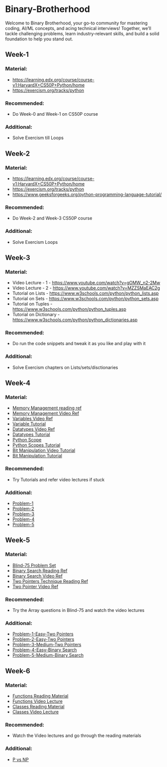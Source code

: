 # Binary-Brotherhood
Welcome to Binary Brotherhood, your go-to community for mastering coding, AI/ML concepts, and acing technical interviews! Together, we’ll tackle challenging problems, learn industry-relevant skills, and build a solid foundation to help you stand out.

## Week-1
### Material:
- ⁠https://learning.edx.org/course/course-v1:HarvardX+CS50P+Python/home
- ⁠⁠https://exercism.org/tracks/python
### Recommended:
- Do Week-0 and Week-1 on CS50P course
### Additional:
- Solve Exercism till Loops

## Week-2
### Material:
- ⁠https://learning.edx.org/course/course-v1:HarvardX+CS50P+Python/home
- ⁠⁠https://exercism.org/tracks/python
- https://www.geeksforgeeks.org/python-programming-language-tutorial/
### Recommended:
- Do Week-2 and Week-3 CS50P course
### Additional:
- Solve Exercism Loops 

## Week-3
### Material:
- Video Lecture - 1 - https://www.youtube.com/watch?v=gOMW_n2-2Mw
- Video Lecture - 2 - https://www.youtube.com/watch?v=MZZSMaEAC2g
- Tutorial on Lists - https://www.w3schools.com/python/python_lists.asp
- Tutorial on Sets - https://www.w3schools.com/python/python_sets.asp
- Tutorial on Tuples - https://www.w3schools.com/python/python_tuples.asp
- Tutorial on Dictionary - https://www.w3schools.com/python/python_dictionaries.asp 
### Recommended:
- Do run the code snippets and tweak it as you like and play with it
### Additional:
- Solve Exercism chapters on Lists/sets/disctionaries

## Week-4
### Material:
- [⁠Memory Management reading ref](https://www.geeksforgeeks.org/memory-management-in-operating-system/?ref=gcse_ind)
- [Memory Management Video Ref](https://www.youtube.com/watch?v=arxWaw-E8QQ)
- [Variables Video Ref](https://www.youtube.com/watch?v=Bz3ir-vKqkk&t=0s)
- [Variable Tutorial](https://www.w3schools.com/python/python_variables.asp)
- [Datatypes Video Ref](https://www.youtube.com/watch?v=gCCVsvgR2KU)
- [Datatypes Tutorial](https://www.w3schools.com/python/python_datatypes.asp)
- [Python Scope](https://www.youtube.com/watch?v=38uGbVYICwg)
- [Python Scopes Tutorial](https://www.w3schools.com/python/python_scope.asp)
- [Bit Manipulation Video Tutorial](https://www.youtube.com/watch?v=PyfKCvHALj8)
- [Bit Manipulation Tutorial](https://www.geeksforgeeks.org/all-about-bit-manipulation/)
### Recommended:
- Try Tutorials and refer video lectures if stuck
### Additional:
- [Problem-1 ](https://leetcode.com/problems/add-binary/description/?envType=problem-list-v2&envId=bit-manipulation)
- [Problem-2](https://leetcode.com/problems/single-number/description/?envType=problem-list-v2&envId=bit-manipulation)
- [Problem-3](https://leetcode.com/problems/missing-number/description/?envType=problem-list-v2&envId=bit-manipulation)
- [Problem-4](https://leetcode.com/problems/total-hamming-distance/description/?envType=problem-list-v2&envId=bit-manipulation)
- [Problem-5](https://leetcode.com/problems/maximum-product-of-word-lengths/description/?envType=problem-list-v2&envId=bit-manipulation)

## Week-5
### Material:
- [Blind-75 Problem Set](https://www.geeksforgeeks.org/blind-75/)
- [Binary Search Reading Ref](https://www.geeksforgeeks.org/binary-search/)
- [Binary Search Video Ref](http://youtube.com/watch?v=MFhxShGxHWc)
- [Two Pointers Technique Reading Ref](https://www.geeksforgeeks.org/two-pointers-technique/)
- [Two Pointer Video Ref](https://www.youtube.com/watch?v=On03HWe2tZM)
### Recommended:
- Try the Array questions in Blind-75 and watch the video lectures
### Additional:
- [Problem-1-Easy-Two Pointers](https://leetcode.com/problems/valid-palindrome/description/)
- [Problem-2-Easy-Two Pointers](https://leetcode.com/problems/two-sum-ii-input-array-is-sorted/description/)
- [Problem-3-Medium-Two Pointers](https://leetcode.com/problems/3sum/description/)
- [Problem-4-Easy-Binary Search](https://leetcode.com/problems/binary-search/description/)
- [Problem-5-Medium-Binary Search](https://leetcode.com/problems/search-in-rotated-sorted-array/description/)

## Week-6
### Material:
- ⁠[Functions Reading Material](https://www.w3schools.com/python/python_functions.asp)
- [Functions Video Lecture](https://www.youtube.com/watch?v=89cGQjB5R4M)
- [Classes Reading Material](https://www.w3schools.com/python/python_classes.asp)
- [Classes Video Lecture](https://www.youtube.com/watch?v=8O5kX73OkIY)
### Recommended:
- Watch the Video lectures and go through the reading materials
### Additional:
- [P vs NP](https://www.youtube.com/watch?v=jUy5N-3RAjo)
